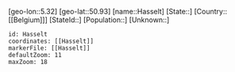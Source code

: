 ﻿---
location: [50.93,5.32]
mapzoom: [7,12] 
mapmarker: city 
type: City
tags:
- geo/City


SpocWebEntityId: 30794
isDeleted: false
confidential: public

---
[geo-lon::5.32]
[geo-lat::50.93]
[name::Hasselt]
[State::]
[Country::[[Belgium]]]
[StateId::]
[Population::]
[Unknown::]


```leaflet
id: Hasselt
coordinates: [[Hasselt]]
markerFile: [[Hasselt]]
defaultZoom: 11 
maxZoom: 18
```
